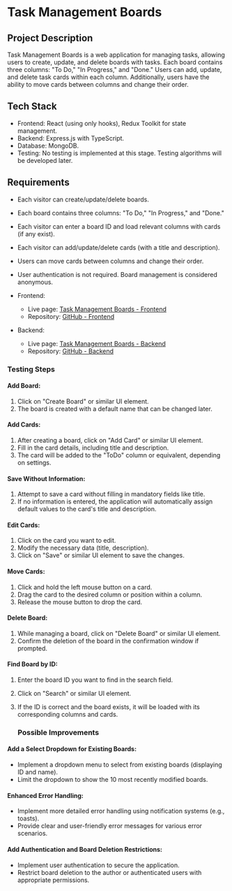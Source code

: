 # Task Management Boards

## Project Description

Task Management Boards is a web application for managing tasks, allowing users to create, update, and delete boards with tasks. Each board contains three columns: "To Do," "In Progress," and "Done." Users can add, update, and delete task cards within each column. Additionally, users have the ability to move cards between columns and change their order.

## Tech Stack

- Frontend: React (using only hooks), Redux Toolkit for state management.
- Backend: Express.js with TypeScript.
- Database: MongoDB.
- Testing: No testing is implemented at this stage. Testing algorithms will be developed later.

## Requirements

- Each visitor can create/update/delete boards.
- Each board contains three columns: "To Do," "In Progress," and "Done."
- Each visitor can enter a board ID and load relevant columns with cards (if any exist).
- Each visitor can add/update/delete cards (with a title and description).
- Users can move cards between columns and change their order.
- User authentication is not required. Board management is considered anonymous.

- Frontend: 
  - Live page: [Task Management Boards - Frontend](https://allagrey.github.io/kanban-board/)
  - Repository: [GitHub - Frontend](https://github.com/AllaGrey/kanban-board)
- Backend: 
  - Live page: [Task Management Boards - Backend](https://kanban-board-back.vercel.app/)
  - Repository: [GitHub - Backend](https://github.com/AllaGrey/kanban-board-backend)
 
### Testing Steps

#### Add Board:
1. Click on "Create Board" or similar UI element.
2. The board is created with a default name that can be changed later.

#### Add Cards:
1. After creating a board, click on "Add Card" or similar UI element.
2. Fill in the card details, including title and description.
3. The card will be added to the "ToDo" column or equivalent, depending on settings.

#### Save Without Information:
1. Attempt to save a card without filling in mandatory fields like title.
2. If no information is entered, the application will automatically assign default values to the card's title and description.

#### Edit Cards:
1. Click on the card you want to edit.
2. Modify the necessary data (title, description).
3. Click on "Save" or similar UI element to save the changes.

#### Move Cards:
1. Click and hold the left mouse button on a card.
2. Drag the card to the desired column or position within a column.
3. Release the mouse button to drop the card.

#### Delete Board:
1. While managing a board, click on "Delete Board" or similar UI element.
2. Confirm the deletion of the board in the confirmation window if prompted.

#### Find Board by ID:
1. Enter the board ID you want to find in the search field.
2. Click on "Search" or similar UI element.
3. If the ID is correct and the board exists, it will be loaded with its corresponding columns and cards.

   ### Possible Improvements

#### Add a Select Dropdown for Existing Boards:
- Implement a dropdown menu to select from existing boards (displaying ID and name).
- Limit the dropdown to show the 10 most recently modified boards.

#### Enhanced Error Handling:
- Implement more detailed error handling using notification systems (e.g., toasts).
- Provide clear and user-friendly error messages for various error scenarios.

#### Add Authentication and Board Deletion Restrictions:
- Implement user authentication to secure the application.
- Restrict board deletion to the author or authenticated users with appropriate permissions.
